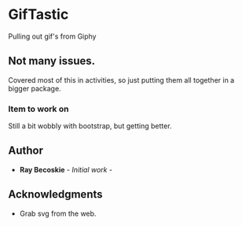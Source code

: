 # GifTastic
Pulling out gif's from Giphy

## Not many issues.
Covered most of this in activities, so just putting them all together in a bigger package.


### Item to work on

Still a bit wobbly with bootstrap, but getting better.

## Author

* **Ray Becoskie** - *Initial work* -

## Acknowledgments

* Grab svg from the web.
